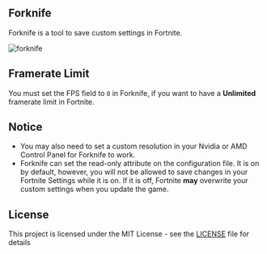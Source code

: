 ## Forknife
Forknife is a tool to save custom settings in Fortnite.

![forknife](https://github.com/braycarlson/forknife/blob/master/resources/window.png)

## Framerate Limit
You must set the FPS field to `0` in Forknife, if you want to have a **Unlimited** framerate limit in Fortnite.

## Notice
* You may also need to set a custom resolution in your Nvidia or AMD Control Panel for Forknife to work.
* Forknife can set the read-only attribute on the configuration file. It is on by default, however, you will not be allowed to save changes in your Fortnite Settings while it is on. If it is off, Fortnite **may** overwrite your custom settings when you update the game.

## License

This project is licensed under the MIT License - see the [LICENSE](LICENSE) file for details
